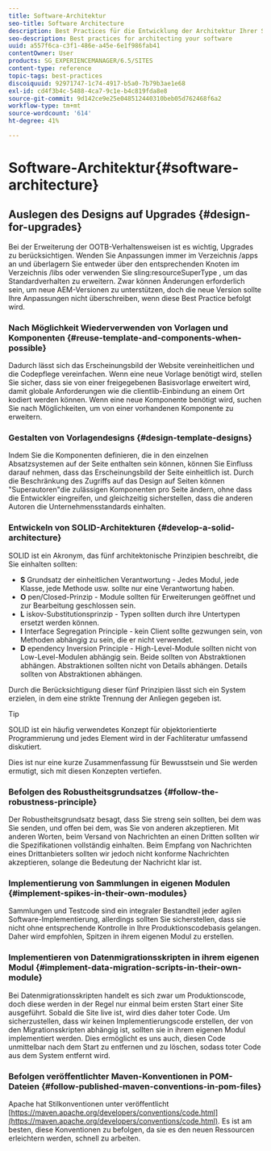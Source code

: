 ```yaml
---
title: Software-Architektur
seo-title: Software Architecture
description: Best Practices für die Entwicklung der Architektur Ihrer Software
seo-description: Best practices for architecting your software
uuid: a557f6ca-c3f1-486e-a45e-6e1f986fab41
contentOwner: User
products: SG_EXPERIENCEMANAGER/6.5/SITES
content-type: reference
topic-tags: best-practices
discoiquuid: 92971747-1c74-4917-b5a0-7b79b3ae1e68
exl-id: cd4f3b4c-5488-4ca7-9c1e-b4c819fda8e8
source-git-commit: 9d142ce9e25e048512440310beb05d762468f6a2
workflow-type: tm+mt
source-wordcount: '614'
ht-degree: 41%

---
```


# Software-Architektur{#software-architecture}

## Auslegen des Designs auf Upgrades {#design-for-upgrades}

Bei der Erweiterung der OOTB-Verhaltensweisen ist es wichtig, Upgrades zu berücksichtigen. Wenden Sie Anpassungen immer im Verzeichnis /apps an und überlagern Sie entweder über den entsprechenden Knoten im Verzeichnis /libs oder verwenden Sie sling:resourceSuperType , um das Standardverhalten zu erweitern. Zwar können Änderungen erforderlich sein, um neue AEM-Versionen zu unterstützen, doch die neue Version sollte Ihre Anpassungen nicht überschreiben, wenn diese Best Practice befolgt wird.

### Nach Möglichkeit Wiederverwenden von Vorlagen und Komponenten {#reuse-template-and-components-when-possible}

Dadurch lässt sich das Erscheinungsbild der Website vereinheitlichen und die Codepflege vereinfachen. Wenn eine neue Vorlage benötigt wird, stellen Sie sicher, dass sie von einer freigegebenen Basisvorlage erweitert wird, damit globale Anforderungen wie die clientlib-Einbindung an einem Ort kodiert werden können. Wenn eine neue Komponente benötigt wird, suchen Sie nach Möglichkeiten, um von einer vorhandenen Komponente zu erweitern.

### Gestalten von Vorlagendesigns {#design-template-designs}

Indem Sie die Komponenten definieren, die in den einzelnen Absatzsystemen auf der Seite enthalten sein können, können Sie Einfluss darauf nehmen, dass das Erscheinungsbild der Seite einheitlich ist. Durch die Beschränkung des Zugriffs auf das Design auf Seiten können &quot;Superautoren&quot;die zulässigen Komponenten pro Seite ändern, ohne dass die Entwickler eingreifen, und gleichzeitig sicherstellen, dass die anderen Autoren die Unternehmensstandards einhalten.

### Entwickeln von SOLID-Architekturen {#develop-a-solid-architecture}

SOLID ist ein Akronym, das fünf architektonische Prinzipien beschreibt, die Sie einhalten sollten:

* **S** Grundsatz der einheitlichen Verantwortung - Jedes Modul, jede Klasse, jede Methode usw. sollte nur eine Verantwortung haben.
* **O** pen/Closed-Prinzip - Module sollten für Erweiterungen geöffnet und zur Bearbeitung geschlossen sein.
* **L** iskov-Substitutionsprinzip - Typen sollten durch ihre Untertypen ersetzt werden können.
* **I** Interface Segregation Principle - kein Client sollte gezwungen sein, von Methoden abhängig zu sein, die er nicht verwendet.
* **D** ependency Inversion Principle - High-Level-Module sollten nicht von Low-Level-Modulen abhängig sein. Beide sollten von Abstraktionen abhängen. Abstraktionen sollten nicht von Details abhängen. Details sollten von Abstraktionen abhängen.

Durch die Berücksichtigung dieser fünf Prinzipien lässt sich ein System erzielen, in dem eine strikte Trennung der Anliegen gegeben ist.

>[!TIP]
>
>SOLID ist ein häufig verwendetes Konzept für objektorientierte Programmierung und jedes Element wird in der Fachliteratur umfassend diskutiert.
>
>Dies ist nur eine kurze Zusammenfassung für Bewusstsein und Sie werden ermutigt, sich mit diesen Konzepten vertiefen.

### Befolgen des Robustheitsgrundsatzes {#follow-the-robustness-principle}

Der Robustheitsgrundsatz besagt, dass Sie streng sein sollten, bei dem was Sie senden, und offen bei dem, was Sie von anderen akzeptieren. Mit anderen Worten, beim Versand von Nachrichten an einen Dritten sollten wir die Spezifikationen vollständig einhalten. Beim Empfang von Nachrichten eines Drittanbieters sollten wir jedoch nicht konforme Nachrichten akzeptieren, solange die Bedeutung der Nachricht klar ist.

### Implementierung von Sammlungen in eigenen Modulen {#implement-spikes-in-their-own-modules}

Sammlungen und Testcode sind ein integraler Bestandteil jeder agilen Software-Implementierung, allerdings sollten Sie sicherstellen, dass sie nicht ohne entsprechende Kontrolle in Ihre Produktionscodebasis gelangen. Daher wird empfohlen, Spitzen in ihrem eigenen Modul zu erstellen.

### Implementieren von Datenmigrationsskripten in ihrem eigenen Modul {#implement-data-migration-scripts-in-their-own-module}

Bei Datenmigrationsskripten handelt es sich zwar um Produktionscode, doch diese werden in der Regel nur einmal beim ersten Start einer Site ausgeführt. Sobald die Site live ist, wird dies daher toter Code. Um sicherzustellen, dass wir keinen Implementierungscode erstellen, der von den Migrationsskripten abhängig ist, sollten sie in ihrem eigenen Modul implementiert werden. Dies ermöglicht es uns auch, diesen Code unmittelbar nach dem Start zu entfernen und zu löschen, sodass toter Code aus dem System entfernt wird.

### Befolgen veröffentlichter Maven-Konventionen in POM-Dateien {#follow-published-maven-conventions-in-pom-files}

Apache hat Stilkonventionen unter veröffentlicht [https://maven.apache.org/developers/conventions/code.html](https://maven.apache.org/developers/conventions/code.html). Es ist am besten, diese Konventionen zu befolgen, da sie es den neuen Ressourcen erleichtern werden, schnell zu arbeiten.
